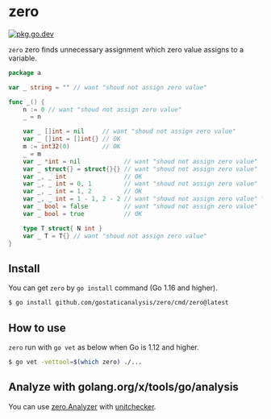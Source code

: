 # zero

[![pkg.go.dev][gopkg-badge]][gopkg]

`zero` zero finds unnecessary assignment which zero value assigns to a variable.

```go
package a

var _ string = "" // want "shoud not assign zero value"

func _() {
	n := 0 // want "shoud not assign zero value"
	_ = n

	var _ []int = nil     // want "shoud not assign zero value"
	var _ []int = []int{} // OK
	m := int32(0)         // OK
	_ = m
	var _ *int = nil            // want "shoud not assign zero value"
	var _ struct{} = struct{}{} // want "shoud not assign zero value"
	var _, _ int                // OK
	var _, _ int = 0, 1         // want "shoud not assign zero value"
	var _, _ int = 1, 2         // OK
	var _, _ int = 1 - 1, 2 - 2 // want "shoud not assign zero value" "shoud not assign zero value"
	var _ bool = false          // want "shoud not assign zero value"
	var _ bool = true           // OK

	type T struct{ N int }
	var _ T = T{} // want "shoud not assign zero value"
}
```

## Install

You can get `zero` by `go install` command (Go 1.16 and higher).

```bash
$ go install github.com/gostaticanalysis/zero/cmd/zero@latest
```

## How to use

`zero` run with `go vet` as below when Go is 1.12 and higher.

```bash
$ go vet -vettool=$(which zero) ./...
```

## Analyze with golang.org/x/tools/go/analysis

You can use [zero.Analyzer](https://pkg.go.dev/github.com/gostaticanalysis/zero/#Analyzer) with [unitchecker](https://golang.org/x/tools/go/analysis/unitchecker).

<!-- links -->
[gopkg]: https://pkg.go.dev/github.com/gostaticanalysis/zero
[gopkg-badge]: https://pkg.go.dev/badge/github.com/gostaticanalysis/zero?status.svg
